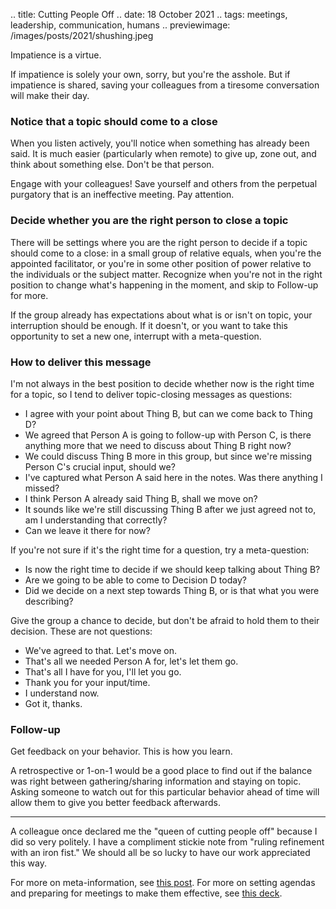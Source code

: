 .. title: Cutting People Off
.. date: 18 October 2021
.. tags: meetings, leadership, communication, humans
.. previewimage: /images/posts/2021/shushing.jpeg

Impatience is a virtue. 

If impatience is solely your own, sorry, but you're the asshole. But if impatience is shared, saving your colleagues from a tiresome conversation will make their day. 

### Notice that a topic should come to a close

When you listen actively, you'll notice when something has already been said. It is much easier (particularly when remote) to give up, zone out, and think about something else. Don't be that person.

Engage with your colleagues! Save yourself and others from the perpetual purgatory that is an ineffective meeting. Pay attention. 

### Decide whether you are the right person to close a topic

There will be settings where you are the right person to decide if a topic should come to a close: in a small group of relative equals, when you're the appointed facilitator, or you're in some other position of power relative to the individuals or the subject matter. Recognize when you're not in the right position to change what's happening in the moment, and skip to Follow-up for more.

If the group already has expectations about what is or isn't on topic, your interruption should be enough. If it doesn't, or you want to take this opportunity to set a new one, interrupt with a meta-question. 

### How to deliver this message

I'm not always in the best position to decide whether now is the right time for a topic, so I tend to deliver topic-closing messages as questions:

- I agree with your point about Thing B, but can we come back to Thing D?
- We agreed that Person A is going to follow-up with Person C, is there anything more that we need to discuss about Thing B right now?
- We could discuss Thing B more in this group, but since we're missing Person C's crucial input, should we?
- I've captured what Person A said here in the notes. Was there anything I missed?
- I think Person A already said Thing B, shall we move on?
- It sounds like we're still discussing Thing B after we just agreed not to, am I understanding that correctly?
- Can we leave it there for now?

If you're not sure if it's the right time for a question, try a meta-question:

- Is now the right time to decide if we should keep talking about Thing B?
- Are we going to be able to come to Decision D today?
- Did we decide on a next step towards Thing B, or is that what you were describing?

Give the group a chance to decide, but don't be afraid to hold them to their decision. These are not questions:
 
- We've agreed to that. Let's move on.
- That's all we needed Person A for, let's let them go.
- That's all I have for you, I'll let you go.
- Thank you for your input/time. 
- I understand now.
- Got it, thanks.

### Follow-up

Get feedback on your behavior. This is how you learn.

A retrospective or 1-on-1 would be a good place to find out if the balance was right between gathering/sharing information and staying on topic. Asking someone to watch out for this particular behavior ahead of time will allow them to give you better feedback afterwards. 

--- 

A colleague once declared me the "queen of cutting people off" because I did so very politely. I have a compliment stickie note from "ruling refinement with an iron fist." We should all be so lucky to have our work appreciated this way.

For more on meta-information, see [this post](https://elizabethzagroba.com/posts/2021/delivering_information_vs_delivering_meta_information/). For more on setting agendas and preparing for meetings to make them effective, see [this deck](https://j19sch.github.io/slides/atd2020-making-meetings-work.html).
